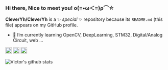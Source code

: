 ### Hi there, Nice to meet you! ο(=•ω＜=)ρ⌒☆ 

**CleverYh/CleverYh** is a ✨ _special_ ✨ repository because its `README.md` (this file) appears on my GitHub profile.

- 🌱 I’m currently learning OpenCV, DeepLearning, STM32, Digital/Analog Circuit, web ...

<!--
- 🔭 I’m currently working on ...
- 👯 I’m looking to collaborate on ...
- 🤔 I’m looking for help with ...
- 💬 Ask me about ...
- 📫 How to reach me: ...
- 😄 Pronouns: ...
- ⚡ Fun fact: ...
-->
<!--**Languages and Tools:**  -->
<!--
<code><img align="right" height="20" src="https://img.shields.io/badge/-React-%23282C34?style=flat-square&logo=react"></code>
<code><img align="right" height="20" src="https://img.shields.io/badge/-MongoDB-HA248?style=flat-square&logo=mongodb"></code>
<code><img align="right" height="20" src="https://img.shields.io/badge/-Kubernetes-black?style=flat-square&logo=kubernetes"></code>
-->

<code align="right"><img height="20" src="https://img.shields.io/badge/-Python-yellow?style=flat-square&logo=python"></code>
<code align="right"><img height="20" src="https://img.shields.io/badge/-Git-%23F05032?style=flat-square&logo=git&logoColor=%23ffffff"></code>
<code align="right"><img height="20" src="https://img.shields.io/badge/-VSCode-%23007ACC?style=flat-square&logo=visual-studio-code"></code>

<!--<code><img height="20" src="https://img.shields.io/badge/-Flask-black?style=flat-square&logo=flask"></code>-->
<!--<code><img height="20" src="https://img.shields.io/badge/-Java-blue?style=flat-square&logo=java"></code>-->

![Victor's github stats](https://github-readme-stats.vercel.app/api?username=CleverYh&show_icons=true&hide_border=true)
